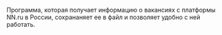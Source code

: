 Программа, которая получает информацию о вакансиях с платформы NN.ru в России, сохрананяет ее в файл и позволяет удобно с ней работать.